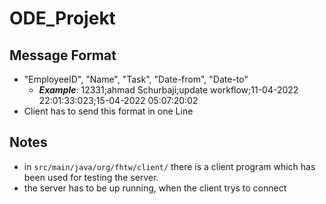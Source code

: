 # ODE_Projekt

## Message Format
- "EmployeeID", "Name", "Task", "Date-from", "Date-to"
  - **_Example_**: 12331;ahmad Schurbaji;update workflow;11-04-2022 22:01:33:023;15-04-2022 05:07:20:02
- Client has to send this format in one Line

## Notes
- in `src/main/java/org/fhtw/client/` there is a client program which has been used for testing the server.
- the server has to be up running, when the client trys to connect